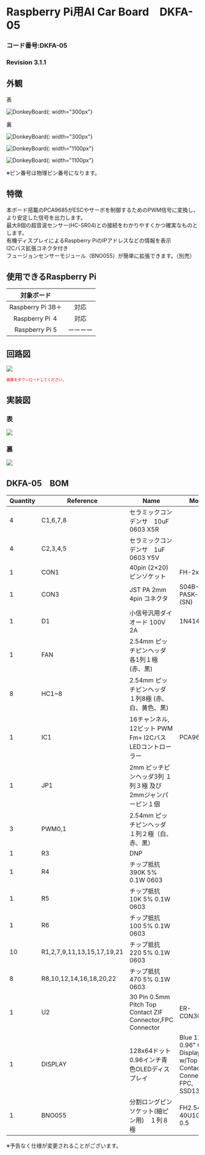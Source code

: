 # Raspberry Pi用AI Car Board　DKFA-05

### コード番号:DKFA-05

### Revision 3.1.1

## 外観

表

![DonkeyBoard](./img/DKFA-05_TOP.JPG){: width="300px"}

裏

![DonkeyBoard](./img/DKFA-05_BOTTOM.JPG){: width="300px"}

![DonkeyBoard](./img/608DKFA-05FunctionalDescription.jpg){: width="1100px"}

![DonkeyBoard](./img/608DKFA-05FunctionalDescription_Bottom.jpg){: width="1100px"}

※ピン番号は物理ピン番号になります。

## 特徴

本ボード搭載のPCA9685がESCやサーボを制御するためのPWM信号に変換し、より安定した信号を出力します。<br>
最大8個の超音波センサー(HC-SR04)との接続をわかりやすくかつ確実なものとします。<br>
有機ディスプレイによるRaspberry PiのIPアドレスなどの情報を表示<br>
I2Cバス拡張コネクタ付き<br>
フュージョンセンサーモジュール（BNO055）が簡単に拡張できます。（別売）<br>

## 使用できるRaspberry Pi

|対象ボード||
|:--:|:--:|
|Raspberry Pi 3B＋|対応|
|Raspberry Pi ４|対応|
|Raspberry Pi 5|ーーーー|

## 回路図

![](./img/608_donkey_030101_AllDirections_schmatic.jpg)

<span style="font-size: 70%; color: red;">画像をダウンロードしてください。</span>

## 実装図

### 表
![](./img/DKFA_05_TOP.png)

### 裏

![](./img/DKFA_05_BOTTOM.png)

## DKFA-05　BOM

| Quantity | Reference        | Name                              | Model                                      | Vender                  |
|-----|--------------|-------------------------------------|---------------------------------------------|---------------------------------|
| 4   | C1,6,7,8     | セラミックコンデンサ　10uF 0603 X5R|  |  |
| 4   | C2,3,4,5     | セラミックコンデンサ　1uF  0603 Y5V|  |  |
| 1   | CON1         | 40pin (2×20) ピンソケット| FH-2x20SG | 秋月電子通商|
| 1   | CON3         | JST PA 2mm 4pin コネクタ| S04B-PASK-2 (LF)(SN) | 日本圧着端子製造      |
| 1   | D1           | 小信号汎用ダイオード 100V 2A| 1N4148W | Diodes Incorporated |
| 1   | FAN          | 2.54mm ピッチピンヘッダ 各1列１極 (赤、黒) |   |    |
| 8   | HC1~8        | 2.54mm ピッチピンヘッダ １列8極 (赤、白、黄色、黒) |   |   |
| 1   | IC1          | 16チャンネル, 12ビット PWM Fm+ I2CバスLEDコントローラー| PCA9685PW | NXP |
| 1   | JP1          | 2mm ピッチピンヘッダ3列 １列３極 及び 2mmジャンパーピン１個 |  |秋月電子通商 |
| 3   | PWM0,1       | 2.54mm ピッチピンヘッダ １列２極（白、赤、黒） |  |   |
| 1   | R3           | DNP| |
| 1   | R4           | チップ抵抗　390K 5% 0.1W 0603|  |  |
| 1   | R5           | チップ抵抗　10K 5% 0.1W 0603 |   |  |
| 1   | R6           | チップ抵抗　100 5% 0.1W 0603 |   |  |
| 10  | R1,2,7,9,11,13,15,17,19,21 |チップ抵抗　 220 5% 0.1W 0603|  |  |
| 8   | R8,10,12,14,16,18,20,22    |チップ抵抗　 470 5% 0.1W 0603|   |  |
| 1   | U2           | 30 Pin 0.5mm Pitch Top Contact ZIF Connector,FPC Connector| ER-CON30HT-1 |buydisplay |
| 1   | DISPLAY      | 128x64ドット0.96インチ青色OLEDディスプレイ| Blue 128x64 0.96" OLED Display w/Top Contact Connector FPC, SSD1306 |buydisplay |
| 1   | BNO055      | 分割ロングピンソケット(細ピン用)　１列８極| FH2.54-40U1GF8.5-0.5 | 秋月電子通商|


※予告なく仕様が変更されることがございます。
